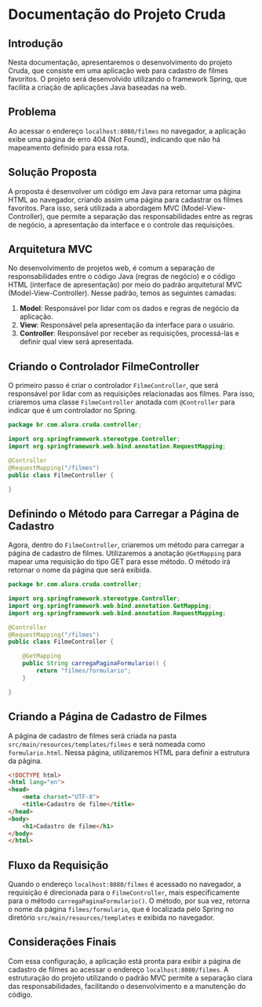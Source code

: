 # Documentação do Projeto Cruda

## Introdução

Nesta documentação, apresentaremos o desenvolvimento do projeto Cruda, que consiste em uma aplicação web para cadastro de filmes favoritos. O projeto será desenvolvido utilizando o framework Spring, que facilita a criação de aplicações Java baseadas na web.

## Problema

Ao acessar o endereço `localhost:8080/filmes` no navegador, a aplicação exibe uma página de erro 404 (Not Found), indicando que não há mapeamento definido para essa rota.

## Solução Proposta

A proposta é desenvolver um código em Java para retornar uma página HTML ao navegador, criando assim uma página para cadastrar os filmes favoritos. Para isso, será utilizada a abordagem MVC (Model-View-Controller), que permite a separação das responsabilidades entre as regras de negócio, a apresentação da interface e o controle das requisições.

## Arquitetura MVC

No desenvolvimento de projetos web, é comum a separação de responsabilidades entre o código Java (regras de negócio) e o código HTML (interface de apresentação) por meio do padrão arquitetural MVC (Model-View-Controller). Nesse padrão, temos as seguintes camadas:

1. **Model**: Responsável por lidar com os dados e regras de negócio da aplicação.
2. **View**: Responsável pela apresentação da interface para o usuário.
3. **Controller**: Responsável por receber as requisições, processá-las e definir qual view será apresentada.

## Criando o Controlador FilmeController

O primeiro passo é criar o controlador `FilmeController`, que será responsável por lidar com as requisições relacionadas aos filmes. Para isso, criaremos uma classe `FilmeController` anotada com `@Controller` para indicar que é um controlador no Spring.

```java
package br.com.alura.cruda.controller;

import org.springframework.stereotype.Controller;
import org.springframework.web.bind.annotation.RequestMapping;

@Controller
@RequestMapping("/filmes")
public class FilmeController {

}
```

## Definindo o Método para Carregar a Página de Cadastro

Agora, dentro do `FilmeController`, criaremos um método para carregar a página de cadastro de filmes. Utilizaremos a anotação `@GetMapping` para mapear uma requisição do tipo GET para esse método. O método irá retornar o nome da página que será exibida.

```java
package br.com.alura.cruda.controller;

import org.springframework.stereotype.Controller;
import org.springframework.web.bind.annotation.GetMapping;
import org.springframework.web.bind.annotation.RequestMapping;

@Controller
@RequestMapping("/filmes")
public class FilmeController {

    @GetMapping
    public String carregaPaginaFormulario() {
        return "filmes/formulario";
    }

}
```

## Criando a Página de Cadastro de Filmes

A página de cadastro de filmes será criada na pasta `src/main/resources/templates/filmes` e será nomeada como `formulario.html`. Nessa página, utilizaremos HTML para definir a estrutura da página.

```html
<!DOCTYPE html>
<html lang="en">
<head>
    <meta charset="UTF-8">
    <title>Cadastro de filme</title>
</head>
<body>
    <h1>Cadastro de filme</h1>
</body>
</html>
```

## Fluxo da Requisição

Quando o endereço `localhost:8080/filmes` é acessado no navegador, a requisição é direcionada para o `FilmeController`, mais especificamente para o método `carregaPaginaFormulario()`. O método, por sua vez, retorna o nome da página `filmes/formulario`, que é localizada pelo Spring no diretório `src/main/resources/templates` e exibida no navegador.

## Considerações Finais

Com essa configuração, a aplicação está pronta para exibir a página de cadastro de filmes ao acessar o endereço `localhost:8080/filmes`. A estruturação do projeto utilizando o padrão MVC permite a separação clara das responsabilidades, facilitando o desenvolvimento e a manutenção do código.